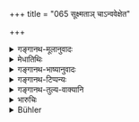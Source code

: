+++
title = "065 सूक्ष्मताञ् चाऽन्ववेक्षेत"

+++

<details><summary>गङ्गानथ-मूलानुवादः</summary>

By meditation he shall recognise the subtile character of the Higher Self, as also the possibility of its presence in all organisms, high and low.—(65)
</details>

<details><summary>मेधातिथिः</summary>

**योगश्** चित्तवृत्तिस्थैर्यं यथा पतञ्जलिना दर्शितम् (च्ड़्। य्सू १.२) । तेनात्मनः क्षेत्रज्ञस्य **सूक्ष्मताम्** **अन्ववेक्षेत** । शरीरादौ प्राणादौ वा नात्मबुद्धिः कर्तव्या, किं तर्हि योगजेन ज्ञानातिशयेन सर्वेभ्य एतेभ्यो ऽन्तर्बहिस्तत्त्वेभ्यो व्यतिरिक्तो बोद्धव्य इत्य् एवंपरम् एतत् । न तु स्थूलादिविकल्पा आत्मनः सन्ति । यथा **चोत्तमेषु** देवादिशरीरेष्व् अस्योपपत्तिः, शरीराधिष्ठातृतया फलोपभोगः सर्वगतस्यापि सतः, एवम् **अधमेषु** तिर्यक्प्रेतपिशाचादिषु । एकत्वपक्षे परमात्मविभूतय एव क्षेत्रज्ञा इति स्थितिः । अतः परमात्मनो गतीर् अन्ववेक्षेतेत्य् उक्तम् ॥ ६.६५ ॥
</details>

<details><summary>गङ्गानथ-भाष्यानुवादः</summary>

‘*Meditation*’—steadiness of the functioning of the mind, as described by Patañjali. By means of that, ‘*he shall recognise the subtile character*’ of the conscious entity in the body, the soul; and he shall not look upon either the body etc. or the life-breath etc, as the ‘Soul,’ which latter is to be understood, by the help of intuition born of meditation, as something different from all external and internal things;—this is what is meant by the text. Of the Soul, there are no grosser manifestations. And just as he can realise the ‘possibility of its presence’—in the higher organisms in the form of the bodies of the Gods and other such beings—*i.e*., the fact of its ensouling these bodies and pasting through experiences born therein, even though in reality it is omnipresent,—exactly in the same manner can one realise it also in the lower organisms, of lower animals, spirits, demons and so forth.

According to the philosophy of Monism, the souls in the organisms are only so many manifestations of the Supreme Self; and it is for this reason that the text has spoken of the man recognising the ‘*t*
*ransmigrations* of the Higher Self.’—(65)
</details>

<details><summary>गङ्गानथ-टिप्पन्यः</summary>

This verse is quoted in *Yatidharmasaṅgraha* (p. 35).
</details>

<details><summary>गङ्गानथ-तुल्य-वाक्यानि</summary>

*Vaśiṣṭha* (10.14).—‘He shall constantly seek in his heart the knowledge
of the Supreme Soul.’

*Yājñavalkya* (3.64).—‘By contemplative meditation he shall seek to
perceive the subtle soul residing within himself.’
</details>

<details><summary>भारुचिः</summary>

अग्रे दृश्यताम्।
</details>

<details><summary>Bühler</summary>

065	By deep meditation let him recognise the subtile nature of the supreme Soul, and its presence in all organisms, both the highest and the lowest.
</details>

